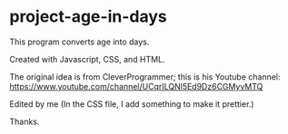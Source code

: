# project-age-in-days

This program converts age into days.

Created with Javascript, CSS, and HTML.

The original idea is from CleverProgrammer; this is his Youtube channel: https://www.youtube.com/channel/UCqrILQNl5Ed9Dz6CGMyvMTQ

Edited by me (In the CSS file, I add something to make it prettier.)

Thanks.
